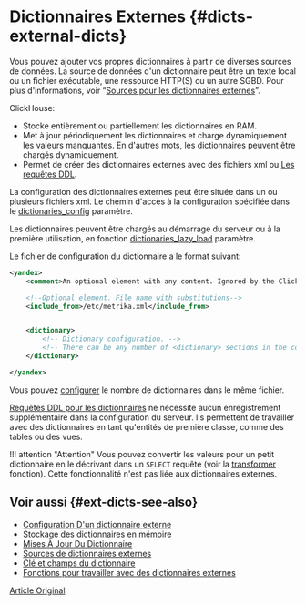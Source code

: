 # Dictionnaires Externes {#dicts-external-dicts}

Vous pouvez ajouter vos propres dictionnaires à partir de diverses sources de données. La source de données d'un dictionnaire peut être un texte local ou un fichier exécutable, une ressource HTTP(S) ou un autre SGBD. Pour plus d'informations, voir “[Sources pour les dictionnaires externes](external_dicts_dict_sources.md)”.

ClickHouse:

-   Stocke entièrement ou partiellement les dictionnaires en RAM.
-   Met à jour périodiquement les dictionnaires et charge dynamiquement les valeurs manquantes. En d'autres mots, les dictionnaires peuvent être chargés dynamiquement.
-   Permet de créer des dictionnaires externes avec des fichiers xml ou [Les requêtes DDL](../create.md#create-dictionary-query).

La configuration des dictionnaires externes peut être située dans un ou plusieurs fichiers xml. Le chemin d'accès à la configuration spécifiée dans le [dictionaries\_config](../../operations/server_settings/settings.md#server_settings-dictionaries_config) paramètre.

Les dictionnaires peuvent être chargés au démarrage du serveur ou à la première utilisation, en fonction [dictionaries\_lazy\_load](../../operations/server_settings/settings.md#server_settings-dictionaries_lazy_load) paramètre.

Le fichier de configuration du dictionnaire a le format suivant:

``` xml
<yandex>
    <comment>An optional element with any content. Ignored by the ClickHouse server.</comment>

    <!--Optional element. File name with substitutions-->
    <include_from>/etc/metrika.xml</include_from>


    <dictionary>
        <!-- Dictionary configuration. -->
        <!-- There can be any number of <dictionary> sections in the configuration file. -->
    </dictionary>

</yandex>
```

Vous pouvez [configurer](external_dicts_dict.md) le nombre de dictionnaires dans le même fichier.

[Requêtes DDL pour les dictionnaires](../create.md#create-dictionary-query) ne nécessite aucun enregistrement supplémentaire dans la configuration du serveur. Ils permettent de travailler avec des dictionnaires en tant qu'entités de première classe, comme des tables ou des vues.

!!! attention "Attention"
    Vous pouvez convertir les valeurs pour un petit dictionnaire en le décrivant dans un `SELECT` requête (voir la [transformer](../functions/other_functions.md) fonction). Cette fonctionnalité n'est pas liée aux dictionnaires externes.

## Voir aussi {#ext-dicts-see-also}

-   [Configuration D'un dictionnaire externe](external_dicts_dict.md)
-   [Stockage des dictionnaires en mémoire](external_dicts_dict_layout.md)
-   [Mises À Jour Du Dictionnaire](external_dicts_dict_lifetime.md)
-   [Sources de dictionnaires externes](external_dicts_dict_sources.md)
-   [Clé et champs du dictionnaire](external_dicts_dict_structure.md)
-   [Fonctions pour travailler avec des dictionnaires externes](../functions/ext_dict_functions.md)

[Article Original](https://clickhouse.tech/docs/en/query_language/dicts/external_dicts/) <!--hide-->
